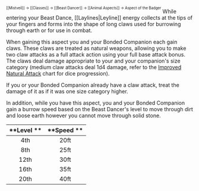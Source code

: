 <sup><sup>[[Mistveil]] → [[Classes]] → [[Beast Dancer]] → [[Animal Aspects]] → Aspect of the Badger</sup></sup>
While entering your Beast Dance, [[Laylines|Leyline]] energy collects at the tips of your fingers and forms into the shape of long claws used for burrowing through earth or for use in combat.

When gaining this aspect you and your Bonded Companion each gain claws. These claws are treated as natural weapons, allowing you to make two claw attacks as a full attack action using your full base attack bonus. The claws deal damage appropriate to your and your companion's size category (medium claw attacks deal 1d4 damage, refer to the [Improved Natural Attack](https://www.d20pfsrd.com/feats/monster-feats/improved-natural-attack/) chart for dice progression).

If you or your Bonded Companion already have a claw attack, treat the damage of it as if it was one size category higher.

In addition, while you have this aspect, you and your Bonded Companion gain a burrow speed based on the Beast Dancer's level to move through dirt and loose earth however you cannot move through solid stone. 

| **Level ** | **Speed ** |
|:----------:|:----------:|
|    4th     |    20ft    |
|    8th     |    25ft    |
|    12th    |    30ft    |
|    16th    |    35ft    |
|    20th    |    40ft    |